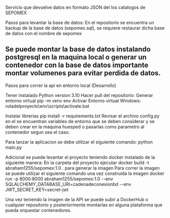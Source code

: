 Servicio que devuelve datos en formato JSON del los catalogos de SEPOMEX


Pasos para levantar la base de datos:
En el repositorio se encuentra un backup de la base de datos (sepomex.sql), se requiere restaurar dicha base de datos con el nombre de sepomex

Se puede montar la base de datos instalando postgresql en la maquina local o generar un contenedor con la base de datos importante montar volumenes para evitar perdida de datos.
----------------------------------------------------------------------------------------------------------------------------------------
Pasos para correr la api en entorno local (Desarrollo)

Tener instalado Python version 3.10
Hacer pull del repositorio: 
Generar entorno virtual pip -m venv env
Activar Entorno virtual 
    Windows: rutadelproyecto\env\scripts\activate.bat

Instalar librerias pip install -r requirements.txt
Revisar el archivo config.py en el se encuentran variables de entorno que se deben considerar y se deben crear en la maquina huesped o pasarlas como parametro al contenedor segun sea el caso.

Para lanzar la aplicacion se debe utilizar el siguiente comando:
    python main.py


Adicional se puede levantar el proyecto teniendo docker instalado de la siguiente manera:
    En la carpeta del proyecto ejecutar docker build -t abraham1255/sepomex:1.0 . 
    para generar la imagen 
    Para correr la imagen se puede utilizar el siguiente comando una vez construida la imagen
    docker run -p 8000:8000 abraham1255/sepomex:1.0 --env SQLALCHEMY_DATABASE_URI=cadenadeconexionbd --env JWT_SECRET_KEY=secret-jwt

Una vez teniendo la imagen de la API se puede subir a DockerHub o cualquier repositorio y posteriormente montarlas en alguna plataforma que pueda orquestar contenedores.